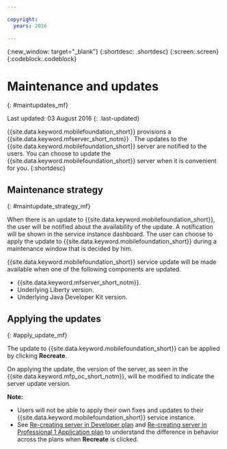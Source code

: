 ```yaml
---

copyright:
  years: 2016

---
```


{:new_window: target="_blank"}
{:shortdesc: .shortdesc}
{:screen:.screen}
{:codeblock:.codeblock}

# Maintenance and updates
{: #maintupdates_mf}

Last updated: 03 August 2016
{: .last-updated}

{{site.data.keyword.mobilefoundation_short}} provisions a {{site.data.keyword.mfserver_short_notm}} <!--on {{site.data.keyword.containerlong}} as a container group-->. The updates to the {{site.data.keyword.mobilefoundation_short}} server are notified to the users. You can choose to update the {{site.data.keyword.mobilefoundation_short}} server when it is convenient for you.
{:shortdesc}

## Maintenance strategy
{: #maintupdate_strategy_mf}

When there is an update to  {{site.data.keyword.mobilefoundation_short}}, the user will be notified about the availability of the update.  A notification will be shown in the service instance dashboard. The user can choose to apply the update to {{site.data.keyword.mobilefoundation_short}} during a maintenance window that is decided by him.

{{site.data.keyword.mobilefoundation_short}} service update will be made available when one of the following components are updated.

* {{site.data.keyword.mfserver_short_notm}}.
* Underlying Liberty version.
* Underlying Java Developer Kit version.


## Applying the updates
{: #apply_update_mf}

The update to {{site.data.keyword.mobilefoundation_short}} can be applied by clicking **Recreate**.

On applying the update, the version of the server, as seen in the {{site.data.keyword.mfp_oc_short_notm}}, will be modified to indicate the server update version.

**Note:**
* Users will not be able to apply their own fixes and updates to their  {{site.data.keyword.mobilefoundation_short}} service instance.
* See [Re-creating server in Developer plan](c_using_mfs_p1.html#recreate_mobilefoundation_p1) and [Re-creating server in Professional 1 Application plan](c_using_mfs_p2.html#recreate_mobilefoundation_p2) to understand the difference in behavior across the plans  when **Recreate** is clicked.
